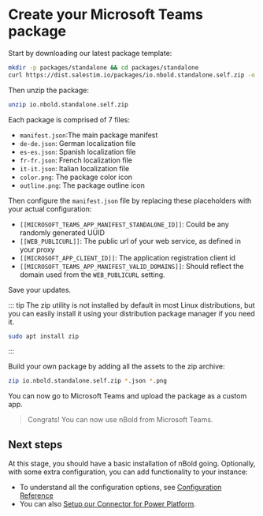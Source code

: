 # Create your Microsoft Teams package

Start by downloading our latest package template:
```bash
mkdir -p packages/standalone && cd packages/standalone
curl https://dist.salestim.io/packages/io.nbold.standalone.self.zip -o io.nbold.standalone.self.zip
```

Then unzip the package:
```bash
unzip io.nbold.standalone.self.zip
```

Each package is comprised of 7 files:
- `manifest.json`:The main package manifest
- `de-de.json`: German localization file
- `es-es.json`: Spanish localization file
- `fr-fr.json`: French localization file
- `it-it.json`: Italian localization file
- `color.png`: The package color icon
- `outline.png`: The package outline icon

Then configure the `manifest.json` file by replacing these placeholders with your actual configuration:
- `[[MICROSOFT_TEAMS_APP_MANIFEST_STANDALONE_ID]]`: Could be any randomly generated UUID
- `[[WEB_PUBLICURL]]`: The public url of your web service, as defined in your proxy
- `[[MICROSOFT_APP_CLIENT_ID]]`: The application registration client id
- `[[MICROSOFT_TEAMS_APP_MANIFEST_VALID_DOMAINS]]`: Should reflect the domain used from the `WEB_PUBLICURL` setting.

Save your updates.

::: tip
The zip utility is not installed by default in most Linux distributions, but you can easily install it using your distribution package manager if you need it.
```bash
sudo apt install zip
```
:::

Build your own package by adding all the assets to the zip archive:
```bash
zip io.nbold.standalone.self.zip *.json *.png
```

You can now go to Microsoft Teams and upload the package as a custom app.

> Congrats! You can now use nBold from Microsoft Teams.

## Next steps
At this stage, you should have a basic installation of nBold going. Optionally, with some extra configuration, you can add functionality to your instance:
- To understand all the configuration options, see [Configuration Reference](../references/configuration_reference)
- You can also [Setup our Connector for Power Platform](./power_platform_connector_deployment).
